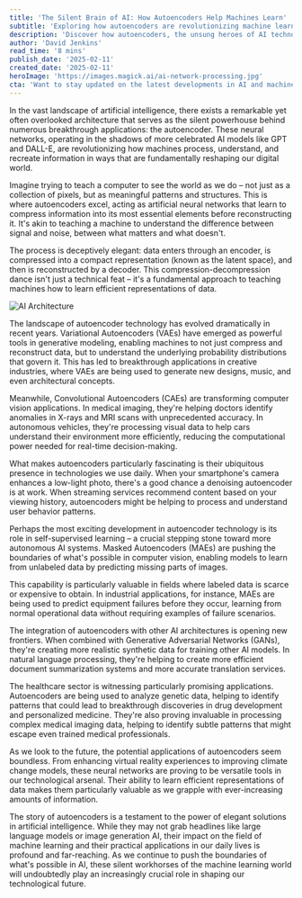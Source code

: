 ```yaml
---
title: 'The Silent Brain of AI: How Autoencoders Help Machines Learn'
subtitle: 'Exploring how autoencoders are revolutionizing machine learning and AI applications'
description: 'Discover how autoencoders, the unsung heroes of AI technology, are revolutionizing everything from medical imaging to autonomous vehicles. These neural networks are quietly transforming how machines learn and process information, leading to breakthrough applications across industries.'
author: 'David Jenkins'
read_time: '8 mins'
publish_date: '2025-02-11'
created_date: '2025-02-11'
heroImage: 'https://images.magick.ai/ai-network-processing.jpg'
cta: 'Want to stay updated on the latest developments in AI and machine learning? Follow us on LinkedIn for in-depth analysis and breaking news about transformative technologies like autoencoders.'
---
```


In the vast landscape of artificial intelligence, there exists a remarkable yet often overlooked architecture that serves as the silent powerhouse behind numerous breakthrough applications: the autoencoder. These neural networks, operating in the shadows of more celebrated AI models like GPT and DALL-E, are revolutionizing how machines process, understand, and recreate information in ways that are fundamentally reshaping our digital world.

Imagine trying to teach a computer to see the world as we do – not just as a collection of pixels, but as meaningful patterns and structures. This is where autoencoders excel, acting as artificial neural networks that learn to compress information into its most essential elements before reconstructing it. It's akin to teaching a machine to understand the difference between signal and noise, between what matters and what doesn't.

The process is deceptively elegant: data enters through an encoder, is compressed into a compact representation (known as the latent space), and then is reconstructed by a decoder. This compression-decompression dance isn't just a technical feat – it's a fundamental approach to teaching machines how to learn efficient representations of data.

![AI Architecture](https://i.magick.ai/PIXE/1739289709108_magick_img.webp)

The landscape of autoencoder technology has evolved dramatically in recent years. Variational Autoencoders (VAEs) have emerged as powerful tools in generative modeling, enabling machines to not just compress and reconstruct data, but to understand the underlying probability distributions that govern it. This has led to breakthrough applications in creative industries, where VAEs are being used to generate new designs, music, and even architectural concepts.

Meanwhile, Convolutional Autoencoders (CAEs) are transforming computer vision applications. In medical imaging, they're helping doctors identify anomalies in X-rays and MRI scans with unprecedented accuracy. In autonomous vehicles, they're processing visual data to help cars understand their environment more efficiently, reducing the computational power needed for real-time decision-making.

What makes autoencoders particularly fascinating is their ubiquitous presence in technologies we use daily. When your smartphone's camera enhances a low-light photo, there's a good chance a denoising autoencoder is at work. When streaming services recommend content based on your viewing history, autoencoders might be helping to process and understand user behavior patterns.

Perhaps the most exciting development in autoencoder technology is its role in self-supervised learning – a crucial stepping stone toward more autonomous AI systems. Masked Autoencoders (MAEs) are pushing the boundaries of what's possible in computer vision, enabling models to learn from unlabeled data by predicting missing parts of images.

This capability is particularly valuable in fields where labeled data is scarce or expensive to obtain. In industrial applications, for instance, MAEs are being used to predict equipment failures before they occur, learning from normal operational data without requiring examples of failure scenarios.

The integration of autoencoders with other AI architectures is opening new frontiers. When combined with Generative Adversarial Networks (GANs), they're creating more realistic synthetic data for training other AI models. In natural language processing, they're helping to create more efficient document summarization systems and more accurate translation services.

The healthcare sector is witnessing particularly promising applications. Autoencoders are being used to analyze genetic data, helping to identify patterns that could lead to breakthrough discoveries in drug development and personalized medicine. They're also proving invaluable in processing complex medical imaging data, helping to identify subtle patterns that might escape even trained medical professionals.

As we look to the future, the potential applications of autoencoders seem boundless. From enhancing virtual reality experiences to improving climate change models, these neural networks are proving to be versatile tools in our technological arsenal. Their ability to learn efficient representations of data makes them particularly valuable as we grapple with ever-increasing amounts of information.

The story of autoencoders is a testament to the power of elegant solutions in artificial intelligence. While they may not grab headlines like large language models or image generation AI, their impact on the field of machine learning and their practical applications in our daily lives is profound and far-reaching. As we continue to push the boundaries of what's possible in AI, these silent workhorses of the machine learning world will undoubtedly play an increasingly crucial role in shaping our technological future.